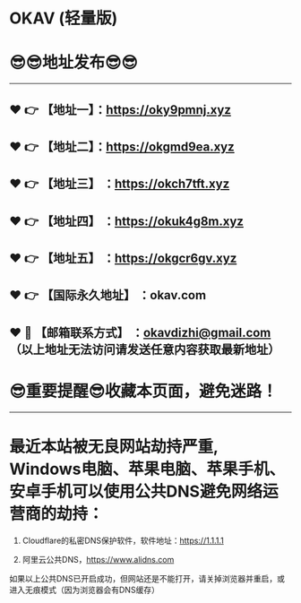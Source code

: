 # OKAV (轻量版)
:sunglasses::sunglasses:地址发布:sunglasses::sunglasses:
==

------
:heart: :point_right: 【地址一】：https://oky9pmnj.xyz
------
:heart: :point_right: 【地址二】：https://okgmd9ea.xyz
------
:heart: :point_right: 【地址三】 ：https://okch7tft.xyz
-----
:heart: :point_right: 【地址四】 ：https://okuk4g8m.xyz
------
:heart: :point_right: 【地址五】 ：https://okgcr6gv.xyz
------
:heart: :point_right: 【国际永久地址】 ：okav.com
------------
:heart: :e-mail: 【邮箱联系方式】 ：okavdizhi@gmail.com （以上地址无法访问请发送任意内容获取最新地址）
------
:sunglasses:重要提醒:sunglasses:收藏本页面，避免迷路！
==
------
最近本站被无良网站劫持严重, Windows电脑、苹果电脑、苹果手机、安卓手机可以使用公共DNS避免网络运营商的劫持：
==

1. Cloudflare的私密DNS保护软件，软件地址：https://1.1.1.1

2. 阿里云公共DNS，https://www.alidns.com

如果以上公共DNS已开启成功，但网站还是不能打开，请关掉浏览器并重启，或进入无痕模式（因为浏览器会有DNS缓存）
